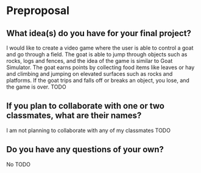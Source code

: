 # Preproposal

## What idea(s) do you have for your final project?
I would like to create a video game where the user is able to control a goat and go through a field. The goat is able to jump through objects such as rocks, logs and fences, and the idea of the game is similar to Goat Simulator. The goat earns points by collecting food items like leaves or hay and climbing and jumping on elevated surfaces such as rocks and platforms. If the goat trips and falls off or breaks an object, you lose, and the game is over.
TODO

## If you plan to collaborate with one or two classmates, what are their names?
I am not planning to collaborate with any of my classmates
TODO

## Do you have any questions of your own?
No
TODO
